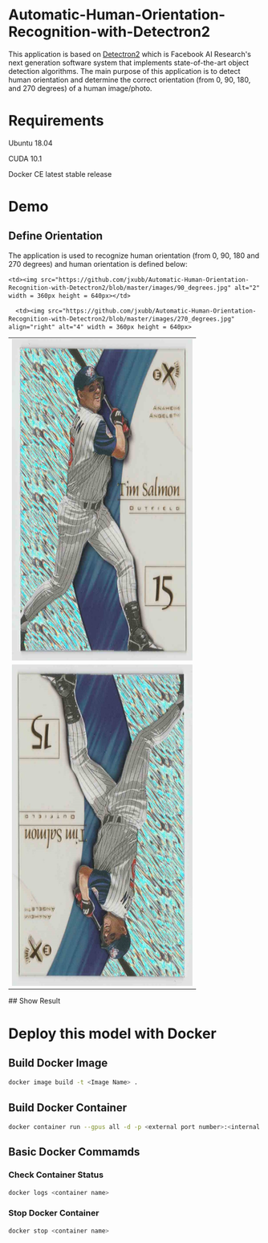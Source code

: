 # Automatic-Human-Orientation-Recognition-with-Detectron2
This application is based on [Detectron2](https://github.com/facebookresearch/detectron2) which is Facebook AI Research's next generation software system that implements state-of-the-art object detection algorithms. The main purpose of this application is to detect human orientation and determine the correct orientation (from 0, 90, 180, and 270 degrees) of a human image/photo.

# Requirements
Ubuntu 18.04

CUDA 10.1

Docker CE latest stable release

# Demo

## Define Orientation
The application is used to recognize human orientation (from 0, 90, 180 and 270 degrees) and human orientation is defined below:
<table>
  <tr>
    <td> <img src="https://github.com/jxubb/Automatic-Human-Orientation-Recognition-with-Detectron2/blob/master/images/0_degree.jpg"  alt="1" width = 360px height = 640px ></td>

    <td><img src="https://github.com/jxubb/Automatic-Human-Orientation-Recognition-with-Detectron2/blob/master/images/90_degrees.jpg" alt="2" width = 360px height = 640px></td>
   </tr> 
   <tr>
      <td><img src="https://github.com/jxubb/Automatic-Human-Orientation-Recognition-with-Detectron2/blob/master/images/180_degrees.jpg" alt="3" width = 360px height = 640px></td>

      <td><img src="https://github.com/jxubb/Automatic-Human-Orientation-Recognition-with-Detectron2/blob/master/images/270_degrees.jpg" align="right" alt="4" width = 360px height = 640px>
  </td>
  </tr>
</table>
## Show Result


# Deploy this model with Docker

## Build Docker Image

```sh
docker image build -t <Image Name> .
```

## Build Docker Container

```sh
docker container run --gpus all -d -p <external port number>:<internal port number> --name <Container Name> <Image Name>
```

## Basic Docker Commamds

### Check Container Status

```sh
docker logs <container name>
```

### Stop Docker Container 

```sh
docker stop <container name>
```


